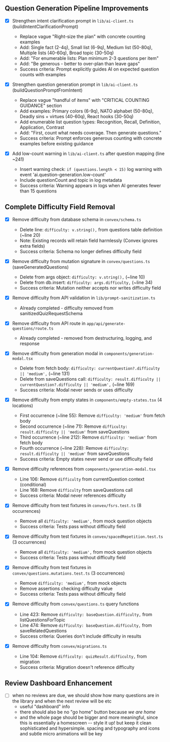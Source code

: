 ## Question Generation Pipeline Improvements

- [x] Strengthen intent clarification prompt in `lib/ai-client.ts` (buildIntentClarificationPrompt)
  * Replace vague "Right-size the plan" with concrete counting examples
  * Add: Single fact (2-4q), Small list (6-9q), Medium list (50-80q), Multiple lists (40-60q), Broad topic (30-50q)
  * Add: "For enumerable lists: Plan minimum 2-3 questions per item"
  * Add: "Be generous - better to over-plan than leave gaps"
  * Success criteria: Prompt explicitly guides AI on expected question counts with examples

- [x] Strengthen question generation prompt in `lib/ai-client.ts` (buildQuestionPromptFromIntent)
  * Replace vague "handful of items" with "CRITICAL COUNTING GUIDANCE" section
  * Add examples: Primary colors (6-9q), NATO alphabet (50-80q), Deadly sins + virtues (40-60q), React hooks (30-50q)
  * Add enumerable list question types: Recognition, Recall, Definition, Application, Contrast
  * Add: "First, count what needs coverage. Then generate questions."
  * Success criteria: Prompt enforces generous counting with concrete examples before existing guidance

- [x] Add low-count warning in `lib/ai-client.ts` after question mapping (line ~241)
  * Insert warning check: `if (questions.length < 15)` log warning with event 'ai.question-generation.low-count'
  * Include questionCount and topic in log metadata
  * Success criteria: Warning appears in logs when AI generates fewer than 15 questions

## Complete Difficulty Field Removal

- [x] Remove difficulty from database schema in `convex/schema.ts`
  * Delete line: `difficulty: v.string(),` from questions table definition (~line 20)
  * Note: Existing records will retain field harmlessly (Convex ignores extra fields)
  * Success criteria: Schema no longer defines difficulty field

- [x] Remove difficulty from mutation signature in `convex/questions.ts` (saveGeneratedQuestions)
  * Delete from args object: `difficulty: v.string(),` (~line 10)
  * Delete from db.insert: `difficulty: args.difficulty,` (~line 34)
  * Success criteria: Mutation neither accepts nor writes difficulty field

- [x] Remove difficulty from API validation in `lib/prompt-sanitization.ts`
  * Already completed - difficulty removed from sanitizedQuizRequestSchema

- [x] Remove difficulty from API route in `app/api/generate-questions/route.ts`
  * Already completed - removed from destructuring, logging, and response

- [x] Remove difficulty from generation modal in `components/generation-modal.tsx`
  * Delete from fetch body: `difficulty: currentQuestion?.difficulty || 'medium',` (~line 131)
  * Delete from saveQuestions call: `difficulty: result.difficulty || currentQuestion?.difficulty || 'medium',` (~line 169)
  * Success criteria: Modal never sends or uses difficulty

- [x] Remove difficulty from empty states in `components/empty-states.tsx` (4 locations)
  * First occurrence (~line 55): Remove `difficulty: 'medium'` from fetch body
  * Second occurrence (~line 71): Remove `difficulty: result.difficulty || 'medium'` from saveQuestions
  * Third occurrence (~line 212): Remove `difficulty: 'medium'` from fetch body
  * Fourth occurrence (~line 228): Remove `difficulty: result.difficulty || 'medium'` from saveQuestions
  * Success criteria: Empty states never send or use difficulty field

- [x] Remove difficulty references from `components/generation-modal.tsx`
  * Line 106: Remove `difficulty` from currentQuestion context (conditional)
  * Line 168: Remove `difficulty` from saveQuestions call
  * Success criteria: Modal never references difficulty

- [x] Remove difficulty from test fixtures in `convex/fsrs.test.ts` (8 occurrences)
  * Remove all `difficulty: 'medium',` from mock question objects
  * Success criteria: Tests pass without difficulty field

- [x] Remove difficulty from test fixtures in `convex/spacedRepetition.test.ts` (3 occurrences)
  * Remove all `difficulty: 'medium',` from mock question objects
  * Success criteria: Tests pass without difficulty field

- [x] Remove difficulty from test fixtures in `convex/questions.mutations.test.ts` (3 occurrences)
  * Remove `difficulty: 'medium',` from mock objects
  * Remove assertions checking difficulty value
  * Success criteria: Tests pass without difficulty field

- [x] Remove difficulty from `convex/questions.ts` query functions
  * Line 423: Remove `difficulty: baseQuestion.difficulty,` from listQuestionsForTopic
  * Line 474: Remove `difficulty: baseQuestion.difficulty,` from saveRelatedQuestions
  * Success criteria: Queries don't include difficulty in results

- [x] Remove difficulty from `convex/migrations.ts`
  * Line 104: Remove `difficulty: quizResult.difficulty,` from migration
  * Success criteria: Migration doesn't reference difficulty

## Review Dashboard Enhancement

- [ ] when no reviews are due, we should show how many questions are in the library and when the next review will be etc
  * useful "dashboard" info
  * there should also be no "go home" button because *we are home*
  * and the whole page should be bigger and more meaningful, since this is essentially a homescreen -- style it up! but keep it clean sophisticated and hypersimple. spacing and typography and icons and subtle micro animations will be key
